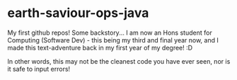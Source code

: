 # earth-saviour-ops-java

My first github repos! Some backstory... I am now an Hons student for Computing (Software Dev) - this being my third and final year now, and I made this text-adventure back in my first year of my degree! :D

In other words, this may not be the cleanest code you have ever seen, nor is it safe to input errors!

